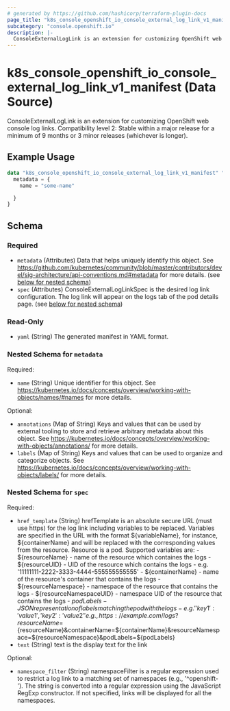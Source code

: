 ```yaml
---
# generated by https://github.com/hashicorp/terraform-plugin-docs
page_title: "k8s_console_openshift_io_console_external_log_link_v1_manifest Data Source - terraform-provider-k8s"
subcategory: "console.openshift.io"
description: |-
  ConsoleExternalLogLink is an extension for customizing OpenShift web console log links.  Compatibility level 2: Stable within a major release for a minimum of 9 months or 3 minor releases (whichever is longer).
---
```


# k8s_console_openshift_io_console_external_log_link_v1_manifest (Data Source)

ConsoleExternalLogLink is an extension for customizing OpenShift web console log links.  Compatibility level 2: Stable within a major release for a minimum of 9 months or 3 minor releases (whichever is longer).

## Example Usage

```terraform
data "k8s_console_openshift_io_console_external_log_link_v1_manifest" "example" {
  metadata = {
    name = "some-name"

  }
}
```

<!-- schema generated by tfplugindocs -->
## Schema

### Required

- `metadata` (Attributes) Data that helps uniquely identify this object. See https://github.com/kubernetes/community/blob/master/contributors/devel/sig-architecture/api-conventions.md#metadata for more details. (see [below for nested schema](#nestedatt--metadata))
- `spec` (Attributes) ConsoleExternalLogLinkSpec is the desired log link configuration. The log link will appear on the logs tab of the pod details page. (see [below for nested schema](#nestedatt--spec))

### Read-Only

- `yaml` (String) The generated manifest in YAML format.

<a id="nestedatt--metadata"></a>
### Nested Schema for `metadata`

Required:

- `name` (String) Unique identifier for this object. See https://kubernetes.io/docs/concepts/overview/working-with-objects/names/#names for more details.

Optional:

- `annotations` (Map of String) Keys and values that can be used by external tooling to store and retrieve arbitrary metadata about this object. See https://kubernetes.io/docs/concepts/overview/working-with-objects/annotations/ for more details.
- `labels` (Map of String) Keys and values that can be used to organize and categorize objects. See https://kubernetes.io/docs/concepts/overview/working-with-objects/labels/ for more details.


<a id="nestedatt--spec"></a>
### Nested Schema for `spec`

Required:

- `href_template` (String) hrefTemplate is an absolute secure URL (must use https) for the log link including variables to be replaced. Variables are specified in the URL with the format ${variableName}, for instance, ${containerName} and will be replaced with the corresponding values from the resource. Resource is a pod. Supported variables are: - ${resourceName} - name of the resource which containes the logs - ${resourceUID} - UID of the resource which contains the logs - e.g. '11111111-2222-3333-4444-555555555555' - ${containerName} - name of the resource's container that contains the logs - ${resourceNamespace} - namespace of the resource that contains the logs - ${resourceNamespaceUID} - namespace UID of the resource that contains the logs - ${podLabels} - JSON representation of labels matching the pod with the logs - e.g. '{'key1':'value1','key2':'value2'}'  e.g., https://example.com/logs?resourceName=${resourceName}&containerName=${containerName}&resourceNamespace=${resourceNamespace}&podLabels=${podLabels}
- `text` (String) text is the display text for the link

Optional:

- `namespace_filter` (String) namespaceFilter is a regular expression used to restrict a log link to a matching set of namespaces (e.g., '^openshift-'). The string is converted into a regular expression using the JavaScript RegExp constructor. If not specified, links will be displayed for all the namespaces.
